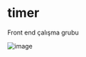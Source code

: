 # timer
Front end çalışma grubu

![image](https://user-images.githubusercontent.com/42527467/71144148-0a9b2080-222e-11ea-8ebc-d634286548b2.png)

